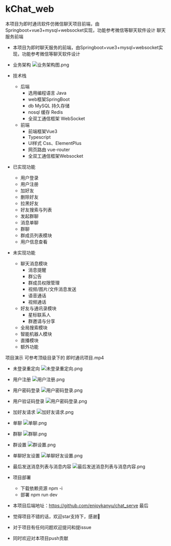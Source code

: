 # kChat_web
本项目为即时通讯软件仿微信聊天项目前端，由Springboot+vue3+mysql+websocket实现，功能参考微信等聊天软件设计
聊天服务前端
- 本项目为即时聊天服务的前端，由Springboot+vue3+mysql+websocket实现，功能参考微信等聊天软件设计

- 业务架构
![业务架构图.png](show/业务架构图.png)
- 技术栈
    - 后端
        - 选用编程语言 Java
        - web框架SpringBoot
        - db MySQL 持久存储
        - nosql 缓存 Redis
        - 全双工通信框架 WebSocket
    - 前端
        - 前端框架Vue3
        - Typescript
        - UI样式 Css、ElementPlus
        - 网页路由 vue-router
        - 全双工通信框架Websocket
- 已实现功能
    - 用户登录
    - 用户注册
    - 加好友
    - 删除好友
    - 拉黑好友
    - 好友搜索与列表
    - 发起群聊
    - 消息单聊
    - 群聊
    - 群成员列表模块
    - 用户信息查看
- 未实现功能
    - 聊天消息模块
        - 消息提醒
        - 群公告
        - 群成员权限管理
        - 视频/图片/文件消息发送
        - 语音通话
        - 视频通话
    - 好友与通讯录模块
        - 星标联系人
        - 群邀请与分享
    - 全局搜索模块
    - 智能机器人模块
    - 直播模块
    - 额外功能

项目演示
可参考顶级目录下的 即时通讯项目.mp4
- 未登录重定向
  ![未登录重定向.png](show/未登录重定向.gif)
- 用户注册
  ![用户注册.png](show/用户注册.gif)
- 用户密码登录
  ![用户密码登录.png](show/用户密码登录.gif)
- 用户验证码登录
  ![用户密码登录.png](show/用户密码登录.gif)
- 加好友请求
  ![加好友请求.png](show/加好友请求.gif)
- 单聊
  ![单聊.png](show/单聊.gif)
- 群聊
  ![群聊.png](show/群聊.gif)
- 群设置
  ![群设置.png](show/群设置.gif)
- 单聊好友设置
  ![单聊好友设置.png](show/单聊好友设置.gif)
- 最后发送消息列表与消息内容
  ![最后发送消息列表与消息内容.png](show/最后发送消息列表与消息内容.gif)



- 项目部署
  - 下载依赖资源 npm -i
  - 部署 npm run dev
- 本项目后端地址：https://github.com/enjoykanyu/chat_serve
最后
- 觉得项目不错的话，欢迎star支持下，感谢🫰
- 对于项目有任何问题欢迎提问和提issue
- 同时欢迎对本项目push贡献